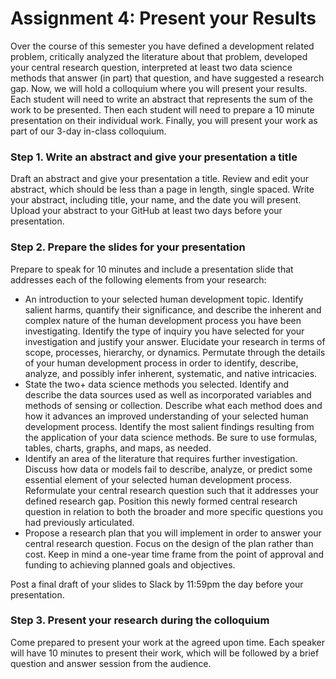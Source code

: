 # Assignment 4: Present your Results

Over the course of this semester you have defined a development related problem, critically analyzed the literature about that problem, developed your central research question, interpreted at least two data science methods that answer (in part) that question, and have suggested a research gap. Now, we will hold a colloquium where you will present your results. Each student will need to write an abstract that represents the sum of the work to be presented. Then each student will need to prepare a 10 minute presentation on their individual work. Finally, you will present your work as part of our 3-day in-class colloquium.

### Step 1. Write an abstract and give your presentation a title

Draft an abstract and give your presentation a title. Review and edit your abstract, which should be less than a page in length, single spaced. Write your abstract, including title, your name, and the date you will present. Upload your abstract to your GitHub at least two days before your presentation.

### Step 2. Prepare the slides for your presentation

Prepare to speak for 10 minutes and include a presentation slide that addresses each of the following elements from your research:

* An introduction to your selected human development topic. Identify salient harms, quantify their significance, and describe the inherent and complex nature of the human development process you have been investigating. Identify the type of inquiry you have selected for your investigation and justify your answer. Elucidate your research in terms of scope, processes, hierarchy, or dynamics. Permutate through the details of your human development process in order to identify, describe, analyze, and possibly infer inherent, systematic, and native intricacies.
* State the two+ data science methods you selected. Identify and describe the data sources used as well as incorporated variables and methods of sensing or collection. Describe what each method does and how it advances an improved understanding of your selected human development process. Identify the most salient findings resulting from the application of your data science methods. Be sure to use formulas, tables, charts, graphs, and maps, as needed.
* Identify an area of the literature that requires further investigation. Discuss how data or models fail to describe, analyze, or predict some essential element of your selected human development process. Reformulate your central research question such that it addresses your defined research gap. Position this newly formed central research question in relation to both the broader and more specific questions you had previously articulated.
* Propose a research plan that you will implement in order to answer your central research question. Focus on the design of the plan rather than cost. Keep in mind a one-year time frame from the point of approval and funding to achieving planned goals and objectives.

Post a final draft of your slides to Slack by 11:59pm the day before your presentation.

### Step 3. Present your research during the colloquium

Come prepared to present your work at the agreed upon time. Each speaker will have 10 minutes to present their work, which will be followed by a brief question and answer session from the audience.

